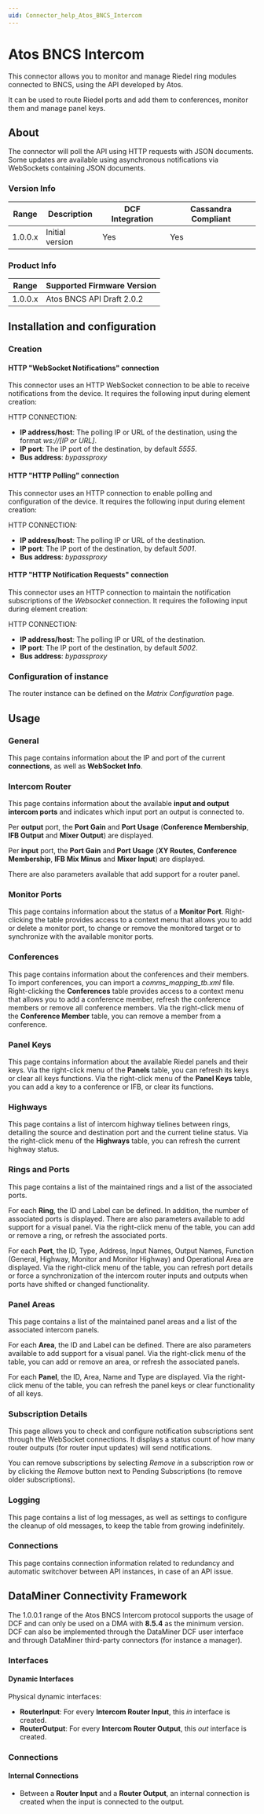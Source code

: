 ```yaml
---
uid: Connector_help_Atos_BNCS_Intercom
---
```


# Atos BNCS Intercom

This connector allows you to monitor and manage Riedel ring modules connected to BNCS, using the API developed by Atos.

It can be used to route Riedel ports and add them to conferences, monitor them and manage panel keys.

## About

The connector will poll the API using HTTP requests with JSON documents. Some updates are available using asynchronous notifications via WebSockets containing JSON documents.

### Version Info

| Range | Description | DCF Integration | Cassandra Compliant |
|------------------|-----------------|---------------------|-------------------------|
| 1.0.0.x          | Initial version | Yes                 | Yes                     |

### Product Info

| Range | Supported Firmware Version |
|------------------|-----------------------------|
| 1.0.0.x          | Atos BNCS API Draft 2.0.2   |

## Installation and configuration

### Creation

#### HTTP "WebSocket Notifications" connection

This connector uses an HTTP WebSocket connection to be able to receive notifications from the device. It requires the following input during element creation:

HTTP CONNECTION:

- **IP address/host**: The polling IP or URL of the destination, using the format *ws://\[IP or URL\]*.
- **IP port**: The IP port of the destination, by default *5555*.
- **Bus address**: *bypassproxy*

#### HTTP "HTTP Polling" connection

This connector uses an HTTP connection to enable polling and configuration of the device. It requires the following input during element creation:

HTTP CONNECTION:

- **IP address/host**: The polling IP or URL of the destination.
- **IP port**: The IP port of the destination, by default *5001*.
- **Bus address**: *bypassproxy*

#### HTTP "HTTP Notification Requests" connection

This connector uses an HTTP connection to maintain the notification subscriptions of the *Websocket* connection. It requires the following input during element creation:

HTTP CONNECTION:

- **IP address/host**: The polling IP or URL of the destination.
- **IP port**: The IP port of the destination, by default *5002*.
- **Bus address**: *bypassproxy*

### Configuration of instance

The router instance can be defined on the *Matrix Configuration* page.

## Usage

### General

This page contains information about the IP and port of the current **connections**, as well as **WebSocket Info**.

### Intercom Router

This page contains information about the available **input and output intercom ports** and indicates which input port an output is connected to.

Per **output** port, the **Port Gain** and **Port Usage** (**Conference Membership**, **IFB Output** and **Mixer Output**) are displayed.

Per **input** port, the **Port Gain** and **Port Usage** (**XY Routes**, **Conference Membership**, **IFB Mix Minus** and **Mixer Input**) are displayed.

There are also parameters available that add support for a router panel.

### Monitor Ports

This page contains information about the status of a **Monitor Port**. Right-clicking the table provides access to a context menu that allows you to add or delete a monitor port, to change or remove the monitored target or to synchronize with the available monitor ports.

### Conferences

This page contains information about the conferences and their members. To import conferences, you can import a *comms_mapping_tb.xml* file. Right-clicking the **Conferences** table provides access to a context menu that allows you to add a conference member, refresh the conference members or remove all conference members. Via the right-click menu of the **Conference Member** table, you can remove a member from a conference.

### Panel Keys

This page contains information about the available Riedel panels and their keys. Via the right-click menu of the **Panels** table, you can refresh its keys or clear all keys functions. Via the right-click menu of the **Panel Keys** table, you can add a key to a conference or IFB, or clear its functions.

### Highways

This page contains a list of intercom highway tielines between rings, detailing the source and destination port and the current tieline status. Via the right-click menu of the **Highways** table, you can refresh the current highway status.

### Rings and Ports

This page contains a list of the maintained rings and a list of the associated ports.

For each **Ring**, the ID and Label can be defined. In addition, the number of associated ports is displayed. There are also parameters available to add support for a visual panel. Via the right-click menu of the table, you can add or remove a ring, or refresh the associated ports.

For each **Port**, the ID, Type, Address, Input Names, Output Names, Function (General, Highway, Monitor and Monitor Highway) and Operational Area are displayed. Via the right-click menu of the table, you can refresh port details or force a synchronization of the intercom router inputs and outputs when ports have shifted or changed functionality.

### Panel Areas

This page contains a list of the maintained panel areas and a list of the associated intercom panels.

For each **Area**, the ID and Label can be defined. There are also parameters available to add support for a visual panel. Via the right-click menu of the table, you can add or remove an area, or refresh the associated panels.

For each **Panel**, the ID, Area, Name and Type are displayed. Via the right-click menu of the table, you can refresh the panel keys or clear functionality of all keys.

### Subscription Details

This page allows you to check and configure notification subscriptions sent through the WebSocket connections. It displays a status count of how many router outputs (for router input updates) will send notifications.

You can remove subscriptions by selecting *Remove i*n a subscription row or by clicking the *Remove* button next to Pending Subscriptions (to remove older subscriptions).

### Logging

This page contains a list of log messages, as well as settings to configure the cleanup of old messages, to keep the table from growing indefinitely.

### Connections

This page contains connection information related to redundancy and automatic switchover between API instances, in case of an API issue.

## DataMiner Connectivity Framework

The 1.0.0.1 range of the Atos BNCS Intercom protocol supports the usage of DCF and can only be used on a DMA with **8.5.4** as the minimum version.
DCF can also be implemented through the DataMiner DCF user interface and through DataMiner third-party connectors (for instance a manager).

### Interfaces

#### Dynamic Interfaces

Physical dynamic interfaces:

- **RouterInput**: For every **Intercom Router Input**, this *in* interface is created.
- **RouterOutput**: For every **Intercom Router Output**, this *out* interface is created.

### Connections

#### Internal Connections

- Between a **Router Input** and a **Router Output**, an internal connection is created when the input is connected to the output.
